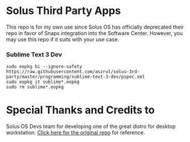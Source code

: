 # Solus Third Party Apps

This repo is for my own use since Solus OS has officially deprecated their repo in favor of Snaps integration into the Software Center. However, you may use this repo if it suits with your use case.


### Sublime Text 3 Dev
```
sudo eopkg bi --ignore-safety https://raw.githubusercontent.com/aszrul/solus-3rd-party/master/programming/sublime-text-3-dev/pspec.xml
sudo eopkg it sublime*.eopkg
sudo rm sublime*.eopkg
```


# Special Thanks and Credits to

Solus OS Devs team for developing one of the great distro for desktop workstation. [Click here for the original repo](https://github.com/solus-project/3rd-party) for reference.
